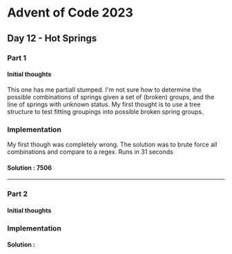 ﻿# Advent of Code 2023
## Day 12 - Hot Springs

### Part 1
#### Initial thoughts
This one has me partiall stumped. I'm not sure how to determine the possible combinations of springs given a set of (broken) groups, and the line of springs with unknown status.
My first thought is to use a tree structure to test fitting groupings into possible broken spring groups.


### Implementation
My first though was completely wrong. The solution was to brute force all combinations and compare to a regex.
Runs in 31 seconds

#### Solution : 7506
---
### Part 2
#### Initial thoughts


### Implementation



#### Solution :
